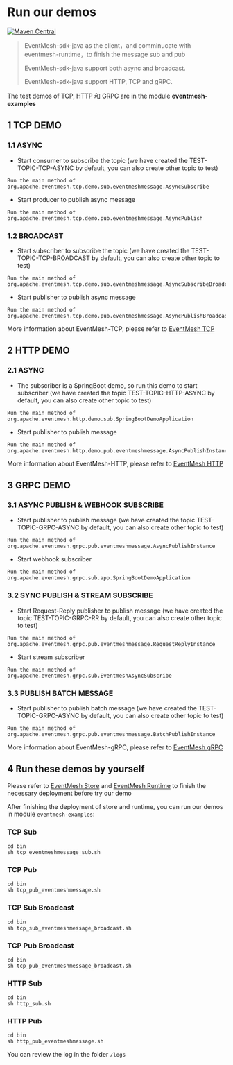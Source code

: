 # Run our demos

[![Maven Central](https://maven-badges.herokuapp.com/maven-central/org.apache.eventmesh/eventmesh-sdk-java/badge.svg)](https://maven-badges.herokuapp.com/maven-central/org.apache.eventmesh/eventmesh-sdk-java)

> EventMesh-sdk-java as the client，and comminucate with eventmesh-runtime，to finish the message sub and pub
>
> EventMesh-sdk-java support both async and broadcast.
>
> EventMesh-sdk-java support HTTP, TCP and gRPC.

The test demos of TCP, HTTP 和 GRPC are in the module **eventmesh-examples**

## 1 TCP DEMO

### 1.1 ASYNC

- Start consumer to subscribe the topic (we have created the TEST-TOPIC-TCP-ASYNC by default, you can also create other topic to test)

```
Run the main method of org.apache.eventmesh.tcp.demo.sub.eventmeshmessage.AsyncSubscribe
```

- Start producer to publish async message

```
Run the main method of org.apache.eventmesh.tcp.demo.pub.eventmeshmessage.AsyncPublish
```

### 1.2 BROADCAST

- Start subscriber to subscribe the topic (we have created the TEST-TOPIC-TCP-BROADCAST by default, you can also create other topic to test)

```
Run the main method of org.apache.eventmesh.tcp.demo.sub.eventmeshmessage.AsyncSubscribeBroadcast
```

- Start publisher to publish async message

```
Run the main method of org.apache.eventmesh.tcp.demo.pub.eventmeshmessage.AsyncPublishBroadcast
```

More information about EventMesh-TCP, please refer to [EventMesh TCP](../sdk-java/03-tcp.md)


## 2 HTTP DEMO


### 2.1 ASYNC

- The subscriber is a SpringBoot demo, so run this demo to start subscriber (we have created the topic TEST-TOPIC-HTTP-ASYNC by default, you can also create other topic to test)

```
Run the main method of org.apache.eventmesh.http.demo.sub.SpringBootDemoApplication
```

- Start publisher to publish message

```
Run the main method of org.apache.eventmesh.http.demo.pub.eventmeshmessage.AsyncPublishInstance
```
More information about EventMesh-HTTP, please refer to [EventMesh HTTP](../sdk-java/02-http.md)

## 3 GRPC DEMO

### 3.1 ASYNC PUBLISH & WEBHOOK SUBSCRIBE

- Start publisher to publish message (we have created the topic TEST-TOPIC-GRPC-ASYNC by default, you can also create other topic to test)

```
Run the main method of org.apache.eventmesh.grpc.pub.eventmeshmessage.AsyncPublishInstance
```

- Start webhook subscriber

```
Run the main method of org.apache.eventmesh.grpc.sub.app.SpringBootDemoApplication
```

###  3.2 SYNC PUBLISH & STREAM SUBSCRIBE

- Start Request-Reply publisher to publish message (we have created the topic TEST-TOPIC-GRPC-RR by default, you can also create other topic to test)

```
Run the main method of org.apache.eventmesh.grpc.pub.eventmeshmessage.RequestReplyInstance
```

- Start stream subscriber

```
Run the main method of org.apache.eventmesh.grpc.sub.EventmeshAsyncSubscribe
```

### 3.3 PUBLISH BATCH MESSAGE

- Start publisher to publish batch message (we have created the TEST-TOPIC-GRPC-ASYNC by default, you can also create other topic to test)

```
Run the main method of org.apache.eventmesh.grpc.pub.eventmeshmessage.BatchPublishInstance
```

More information about EventMesh-gRPC, please refer to [EventMesh gRPC](../sdk-java/04-grpc.md)

## 4 Run these demos by yourself

Please refer to [EventMesh Store](./01-store.md) and [EventMesh Runtime](./02-runtime.md) to finish the necessary deployment before try our demo

After finishing the deployment of store and runtime, you can run our demos in module `eventmesh-examples`:

### TCP Sub

  ```shell
  cd bin
  sh tcp_eventmeshmessage_sub.sh
  ```

### TCP Pub

  ```shell
  cd bin
  sh tcp_pub_eventmeshmessage.sh
  ```

### TCP Sub Broadcast

  ```shell
  cd bin
  sh tcp_sub_eventmeshmessage_broadcast.sh
  ```

### TCP Pub Broadcast

  ```shell
  cd bin
  sh tcp_pub_eventmeshmessage_broadcast.sh
  ```

### HTTP Sub

  ```shell
  cd bin
  sh http_sub.sh
  ```

### HTTP Pub

  ```shell
  cd bin
  sh http_pub_eventmeshmessage.sh
  ```

You can review the log in the folder `/logs`
